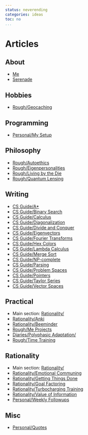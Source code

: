 ```yaml
---
status: neverending
categories: ideas
toc: no
...
```


# Articles

## About

- [Me]()
- [Serenade]()

## Hobbies

- [Rough/Geocaching]()

## Programming

- [Personal/My Setup]()

## Philosophy

- [Rough/Autoethics]()
- [Rough/Eigenpersonalities]()
- [Rough/Living by the Die]()
- [Rough/Quantum Lensing]()

## Writing

- [CS Guide/A*]()
- [CS Guide/Binary Search]()
- [CS Guide/Calculus]()
- [CS Guide/Diagonalization]()
- [CS Guide/Divide and Conquer]()
- [CS Guide/Eigenvectors]()
- [CS Guide/Fourier Transforms]()
- [CS Guide/Hex Colors]()
- [CS Guide/Lambda Calculus]()
- [CS Guide/Merge Sort]()
- [CS Guide/NP-complete]()
- [CS Guide/Parsing]()
- [CS Guide/Problem Spaces]()
- [CS Guide/Pointers]()
- [CS Guide/Taylor Series]()
- [CS Guide/Vector Spaces]()

## Practical

- Main section: [Rationality/]()
- [Rationality/Anki]()
- [Rationality/Beeminder]()
- [Rough/Me Projects]()
- [Diaries/Polyphasic Adaptation/]()
- [Rough/Time Training]()

## Rationality

- Main section: [Rationality/]()
- [Rationality/Emotional Communing]()
- [Rationality/Getting Things Done]()
- [Rationality/Goal Factoring]()
- [Rationality/Turbocharging Training]()
- [Rationality/Value of Information]()
- [Personal/Weekly Followups]()

## Misc

- [Personal/Quotes]()